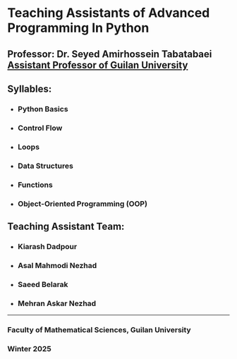 # Teaching Assistants of Advanced Programming In Python 
## Professor: Dr. Seyed Amirhossein Tabatabaei [Assistant Professor of Guilan University](https://scholar.google.com/citations?hl=en&user=HEBT11YAAAAJ&view_op=list_works&sortby=pubdate)
## Syllables:  
- ###   Python Basics
- ###   Control Flow
- ###   Loops
- ###   Data Structures
- ###   Functions
- ###   Object-Oriented Programming (OOP)

## Teaching Assistant Team: 
- ### Kiarash Dadpour
- ### Asal Mahmodi Nezhad
- ### Saeed Belarak
- ### Mehran Askar Nezhad
---
### Faculty of Mathematical Sciences, Guilan University 
### Winter 2025
